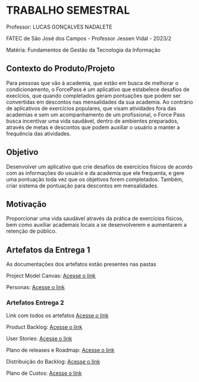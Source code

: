 # TRABALHO SEMESTRAL

Professor: LUCAS GONÇALVES NADALETE

FATEC de São José dos Campos - Professor Jessen Vidal - 2023/2

Matéria: Fundamentos de Gestão da Tecnologia da Informação

## Contexto do Produto/Projeto
Para pessoas que vão à academia, que estão em busca de melhorar o condicionamento, o ForcePass é um aplicativo que estabelece desafios de execícios, que quando completados geram pontuações que podem ser convertidas em descontos nas mensalidades da sua academia. Ao contrário de aplicativos de exercícios populares, que visam atividades fora das academias e sem um acompanhamento de um profissional, o Force Pass busca incentivar uma vida saudável, dentro de ambientes preparados, através de metas e descontos que podem auxiliar o usuário a manter a frequência das atividades.


## Objetivo
Desenvolver um aplicativo que crie desafios de exercícios físicos de acordo com as informações do usuário e da academia que ele frequenta, e gere uma pontuação toda vez que os objetivos forem completados. Também, criar sistema de pontuação para descontos em mensalidades.

## Motivação
Proporcionar uma vida saudável através da prática de exercícios físicos, bem como auxiliar academais locais a se desenvolverem e aumentarem a retenção de público.

## Artefatos da Entrega 1
As documentações dos artefatos estão presentes nas pastas
<p>Project Model Canvas: <a href="https://github.com/FelipeASousa/trabalho_semestral_FGTI/tree/main/Canvas">Acesse o link</a></p>
<p>Personas: <a href="https://github.com/FelipeASousa/trabalho_semestral_FGTI/tree/main/Personas">Acesse o link</a></p>
<h3>Artefatos Entrega 2</h3>
Link com todos os artefatos  <a href="https://github.com/FelipeASousa/trabalho_semestral_FGTI/blob/main/Entrega2/Entrega2_FGTI.xlsx">Acesse o link</a>
<p>Product Backlog: <a href="https://github.com/FelipeASousa/trabalho_semestral_FGTI/tree/main/Product%20Backlog">Acesse o link</a></p>
<p>User Stories: <a href="https://github.com/FelipeASousa/trabalho_semestral_FGTI/tree/main/User%20Stories">Acesse o link</a></p>
<p>Plano de releases e Roadmap: <a href="https://github.com/FelipeASousa/trabalho_semestral_FGTI/tree/main/Releases_RoadMap">Acesse o link</a></p>
<p>Distribuição do Backlog: <a href="https://github.com/FelipeASousa/trabalho_semestral_FGTI/tree/main/DistribuicaoBacklog">Acesse o link</a></p>
<p>Plano de Custos: <a href="https://github.com/FelipeASousa/trabalho_semestral_FGTI/tree/main/PlanoDeCustos">Acesse o link</a></p>

